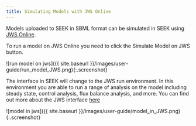 ```yaml
---
title: Simulating Models with JWS Online
---
```


Models uploaded to SEEK in SBML format can be simulated in SEEK using [JWS Online](http://jjj.mib.ac.uk/).

To run a model on JWS Online you need to click the Simulate Model on JWS button.

![run model on jws]({{ site.baseurl }}/images/user-guide/run_model_JWS.png){:.screenshot}

The interface in SEEK will change to the JWS run environment. In this environment you are able to run a range of analysis on the model including steady state, control analysis, flux balance analysis, and more.
You can find out more about the JWS interface [here](http://jws-docs.readthedocs.io/)

![model in jws]({{ site.baseurl }}/images/user-guide/model_in_JWS.png){:.screenshot}
